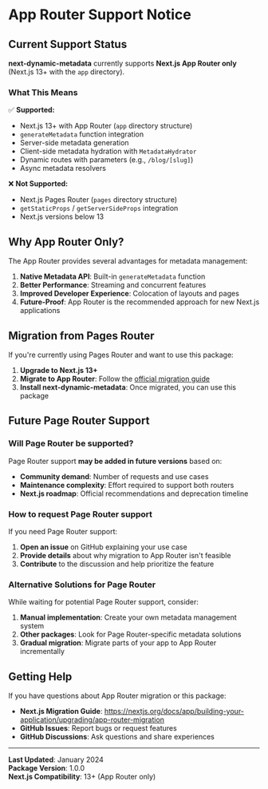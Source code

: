 # App Router Support Notice

## Current Support Status

**next-dynamic-metadata** currently supports **Next.js App Router only** (Next.js 13+ with the `app` directory).

### What This Means

✅ **Supported:**
- Next.js 13+ with App Router (`app` directory structure)
- `generateMetadata` function integration
- Server-side metadata generation
- Client-side metadata hydration with `MetadataHydrator`
- Dynamic routes with parameters (e.g., `/blog/[slug]`)
- Async metadata resolvers

❌ **Not Supported:**
- Next.js Pages Router (`pages` directory structure)
- `getStaticProps` / `getServerSideProps` integration
- Next.js versions below 13

## Why App Router Only?

The App Router provides several advantages for metadata management:

1. **Native Metadata API**: Built-in `generateMetadata` function
2. **Better Performance**: Streaming and concurrent features
3. **Improved Developer Experience**: Colocation of layouts and pages
4. **Future-Proof**: App Router is the recommended approach for new Next.js applications

## Migration from Pages Router

If you're currently using Pages Router and want to use this package:

1. **Upgrade to Next.js 13+**
2. **Migrate to App Router**: Follow the [official migration guide](https://nextjs.org/docs/app/building-your-application/upgrading/app-router-migration)
3. **Install next-dynamic-metadata**: Once migrated, you can use this package

## Future Page Router Support

### Will Page Router be supported?

Page Router support **may be added in future versions** based on:

- **Community demand**: Number of requests and use cases
- **Maintenance complexity**: Effort required to support both routers
- **Next.js roadmap**: Official recommendations and deprecation timeline

### How to request Page Router support

If you need Page Router support:

1. **Open an issue** on GitHub explaining your use case
2. **Provide details** about why migration to App Router isn't feasible
3. **Contribute** to the discussion and help prioritize the feature

### Alternative Solutions for Page Router

While waiting for potential Page Router support, consider:

1. **Manual implementation**: Create your own metadata management system
2. **Other packages**: Look for Page Router-specific metadata solutions
3. **Gradual migration**: Migrate parts of your app to App Router incrementally

## Getting Help

If you have questions about App Router migration or this package:

- **Next.js Migration Guide**: https://nextjs.org/docs/app/building-your-application/upgrading/app-router-migration
- **GitHub Issues**: Report bugs or request features
- **GitHub Discussions**: Ask questions and share experiences

---

**Last Updated**: January 2024  
**Package Version**: 1.0.0  
**Next.js Compatibility**: 13+ (App Router only)